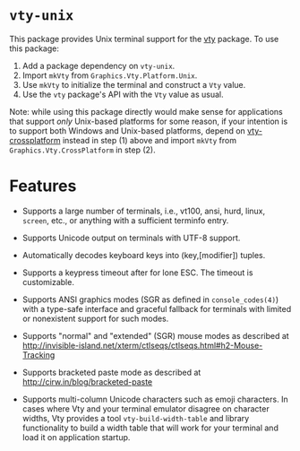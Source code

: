 `vty-unix`
==========

This package provides Unix terminal support for the
[vty](https://github.com/jtdaugherty/vty) package. To use this package:

1. Add a package dependency on `vty-unix`.
2. Import `mkVty` from `Graphics.Vty.Platform.Unix`.
3. Use `mkVty` to initialize the terminal and construct a `Vty` value.
4. Use the `vty` package's API with the `Vty` value as usual.

Note: while using this package directly would make
sense for applications that support *only* Unix-based
platforms for some reason, if your intention is to
support both Windows and Unix-based platforms, depend on
[vty-crossplatform](https://github.com/jtdaugherty/vty-crossplatform)
instead in step (1) above and import `mkVty` from
`Graphics.Vty.CrossPlatform` in step (2).

# Features

* Supports a large number of terminals, i.e., vt100, ansi, hurd, linux,
  `screen`, etc., or anything with a sufficient terminfo entry.

* Supports Unicode output on terminals with UTF-8 support.

* Automatically decodes keyboard keys into (key,[modifier]) tuples.

* Supports a keypress timeout after for lone ESC. The timeout is
  customizable.

* Supports ANSI graphics modes (SGR as defined in `console_codes(4)`)
  with a type-safe interface and graceful fallback for terminals
  with limited or nonexistent support for such modes.

* Supports "normal" and "extended" (SGR) mouse modes as described at
  http://invisible-island.net/xterm/ctlseqs/ctlseqs.html#h2-Mouse-Tracking

* Supports bracketed paste mode as described at
  http://cirw.in/blog/bracketed-paste

* Supports multi-column Unicode characters such as emoji characters. In
  cases where Vty and your terminal emulator disagree on character
  widths, Vty provides a tool `vty-build-width-table` and library
  functionality to build a width table that will work for your terminal
  and load it on application startup.
